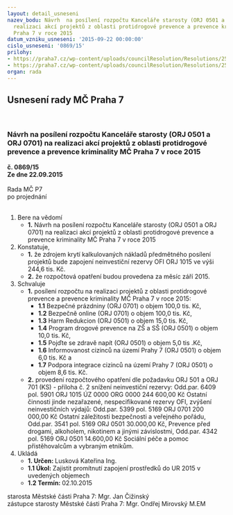```yaml
---
layout: detail_usneseni
nazev_bodu: Návrh  na posílení rozpočtu Kanceláře starosty (ORJ 0501 a ORJ 0701) na
  realizaci akcí projektů z oblasti protidrogové prevence a prevence kriminality MČ
  Praha 7 v roce 2015
datum_vzniku_usneseni: '2015-09-22 00:00:00'
cislo_usneseni: '0869/15'
prilohy:
- https://praha7.cz/wp-content/uploads/councilResolution/Resolutions/25980/60-15-p%c5%99%c3%adloha_%c4%8d.1___d%c5%afvodov%c3%a1_zpr%c3%a1va_k_usnes._r_m%c4%8d_k_pos%c3%adlen%c3%ad_rozpo%c4%8dtu_ks.doc
- https://praha7.cz/wp-content/uploads/councilResolution/Resolutions/25980/60-15-p%c5%99%c3%adloha_%c4%8d._2_-_is_ks_43-2015.pdf
organ: rada
---
```

<div id="ucUsn_pList" class="usn">
	<span><h2>Usnesení rady MČ Praha 7 </h2>
<br></span><div class="standBody">
<span><h3>Návrh  na posílení rozpočtu Kanceláře starosty (ORJ 0501 a ORJ 0701) na realizaci akcí projektů z oblasti protidrogové prevence a prevence kriminality MČ Praha 7 v roce 2015</h3></span><div class="center">
		<strong>č. 0869/15</strong><br>
	</div>
<div class="center">
		<strong>Ze dne 22.09.2015</strong><br><br>
	</div>Rada MČ P7<br> po projednání<br><br><ol>
<li>Bere na vědomí<ul><li>
<strong>1.</strong> Návrh na posílení rozpočtu Kanceláře starosty (ORJ 0501 a ORJ 0701) na realizaci akcí projektů z oblasti protidrogové prevence a prevence kriminality MČ Praha 7 v roce 2015</li></ul>
</li>
<li>Konstatuje,<ul>
<li>
<strong>1.</strong> že zdrojem krytí kalkulovaných nákladů předmětného posílení projektů bude zapojení neinvestiční rezervy OFI ORJ 1015 ve výši 244,6 tis. Kč.</li>
<li>
<strong>2.</strong> že rozpočtová opatření budou provedena za měsíc září 2015.</li>
</ul>
</li>
<li>Schvaluje<ul>
<li>
<strong>1.</strong> posílení rozpočtu na realizaci  projektů z oblasti protidrogové prevence a prevence kriminality MČ Praha 7 v roce 2015:     <ul>
<li>
<strong>1.1</strong> Bezpečné prázdniny (ORJ 0701)   o objem  100,0 tis. Kč, </li>
<li>
<strong>1.2</strong> Bezpečně online (ORJ 0701) o objem 100,0 tis. Kč,</li>
<li>
<strong>1.3</strong> Harm Redukcion (ORJ 0501) o objem 15,0 tis. Kč,</li>
<li>
<strong>1.4</strong> Program drogové prevence na ZŠ a SŠ (ORJ 0501) o objem 10,0 tis. Kč,</li>
<li>
<strong>1.5</strong> Pojďte se zdravě napít   (ORJ 0501) o objem 5,0 tis .Kč,</li>
<li>
<strong>1.6</strong> Informovanost cizinců na území Prahy 7 (ORJ 0501) o objem 6,0 tis. Kč a</li>
<li>
<strong>1.7</strong> Podpora integrace cizinců na území Prahy 7 (ORJ 0501) o objem 8,6 tis. Kč. </li>
</ul>
</li>
<li>
<strong>2.</strong> provedení rozpočtového opatření dle požadavku ORJ 501 a ORJ 701 (KS) - příloha č. 2                                                                                                         snížení neinvestiční rezervy:                                                                                                Odd.par. 6409   pol. 5901   ORJ 1015  ÚZ 0000  ORG 0000   244 600,00 Kč                        Ostatní činnosti jinde nezařazené, nespecifikované rezervy OFI,                         zvýšení neinvestičních výdajů:                                                                      Odd.par. 5399   pol. 5169   ORJ  0701   200 000,00 Kč                                    Ostatní záležitosti bezpečnosti a veřejného pořádu,                                        Odd.par. 3541   pol. 5169  ORJ  0501   30.000,00 Kč,                                   Prevence před drogami, alkoholem, nikotinem a jinými závislostmi,                                        Odd.par. 4342   pol. 5169   ORJ 0501  14.600,00 Kč                                                    Sociální péče a pomoc přistěhovalcům a vybraným etnikům.                                                                                       </li>
</ul>
</li>
<li>Ukládá<ul>
<li>
<strong>1. Určen: </strong>Lusková Kateřina Ing.</li>
<li>
<strong>1.1 Úkol: </strong>Zajistit promítnutí zapojení prostředků do UR 2015 v uvedených objemech</li>
<li>
<strong>1.2 Termín: </strong>02.10.2015</li>
</ul>
</li>
</ol>starosta Městské části Praha 7: Mgr. Jan Čižinský<br>zástupce starosty Městské části Praha 7: Mgr. Ondřej Mirovský M.EM 
</div>
</div>